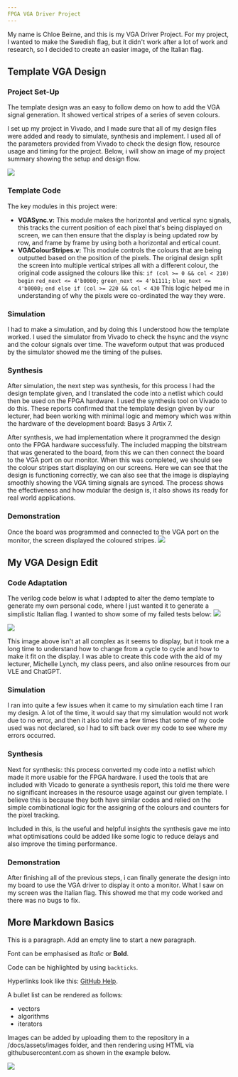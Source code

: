 ```yaml
---
FPGA VGA Driver Project
---
```


My name is Chloe Beirne, and this is my VGA Driver Project. For my project, I wanted to make the Swedish flag, but it didn't work after a lot of work and research, so I decided to create an easier image, of the Italian flag.

## **Template VGA Design**
### **Project Set-Up**
The template design was an easy to follow demo on how to add the VGA signal generation. It showed vertical stripes of a series of seven colours.

I set up my project in Vivado, and I made sure that all of my design files were added and ready to simulate, synthesis and implement. I used all of the parameters provided from Vivado to check the design flow, resource usage and timing for the project. Below, i will show an image of my project summary showing the setup and design flow.

<img src= "https://github.com/chloebeirne/Soc-Final-Project/blob/main/docs/assets/images/photo7.png">

### **Template Code**
The key modules in this project were:
- **VGASync.v:** This module makes the horizontal and vertical sync signals, this tracks      the current position of each pixel that's being displayed on screen, we can then ensure     that the display is being updated row by row, and frame by frame by using both a            horizontal and ertical count.
- **VGAColourStripes.v:** This module controls the colours that are being outputted based on the position of the pixels. The original design split the screen into multiple vertical stripes all with a different colour, the original code assigned the colours like this: `if (col >= 0 && col < 210) begin` `red_next <= 4'b0000;` `green_next <= 4'b1111;` `blue_next <= 4'b0000;` `end else if (col >= 220 && col < 430` This logic helped me in understanding of why the pixels were co-ordinated the way they were.

### **Simulation**
I had to make a simulation, and by doing this I understood how the template worked. I used the simulator from Vivado to check the hsync and the vsync and the colour signals over time. The waveform output that was produced by the simulator showed me the timing of the pulses.

### **Synthesis**
After simulation, the next step was synthesis, for this process I had the design template given, and I translated the code into a netlist which could then be used on the FPGA hardware. I used the synthesis tool on Vivado to do this. These reports confirmed that the template design given by our lecturer, had been working with minimal logic and memory which was within the hardware of the development board: Basys 3 Artix 7.

After synthesis, we had implementation where it programmed the design onto the FPGA hardware successfully. The included mapping the bitstream that was generated to the board, from this we can then connect the board to the VGA port on our monitor. When this was completed, we should see the colour stripes start displaying on our screens. Here we can see that the design is functioning correctly, we can also see that the image is displaying smoothly showing the VGA timing signals are synced. The process shows the effectiveness and how modular the design is, it also shows its ready for real world applications.

### **Demonstration**
Once the board was programmed and connected to the VGA port on the monitor, the screen displayed the coloured stripes.
<img src= https://github.com/chloebeirne/Soc-Final-Project/blob/main/docs/assets/images/TempDisplay.png>

## **My VGA Design Edit**
### **Code Adaptation**
The verilog code below is what I adapted to alter the demo template to generate my own personal code, where I just wanted it to generate a simplistic Italian flag. I wanted to show some of my failed tests below:
<img src=https://github.com/chloebeirne/Soc-Final-Project/blob/main/docs/assets/images/green.jpeg>

<img src=https://github.com/chloebeirne/Soc-Final-Project/blob/main/docs/assets/images/code1.jpeg>

This image above isn't at all complex as it seems to display, but it took me a long time to understand how to change from a cycle to cycle and how to make it fit on the display. I was able to create this code with the aid of my lecturer, Michelle Lynch, my class peers, and also online resources from our VLE and ChatGPT.

### **Simulation**
I ran into quite a few issues when it came to my simulation each time I ran my design. A lot of the time, it would say that my simulation would not work due to no error, and then it also told me a few times that some of my code used was not declared, so I had to sift back over my code to see where my errors occurred.

### **Synthesis**
Next for synthesis: this process converted my code into a netlist which made it more usable for the FPGA hardware. I used the tools that are included with Vicado to generate a synthesis report, this told me there were no significant increases in the resource usage against our given template. I believe this is because they both have similar codes and relied on the simple combinational logic for the assigning of the colours and counters for the pixel tracking. 

Included in this, is the useful and helpful insights the synthesis gave me into what optimisations could be added like some logic to reduce delays and also improve the timing performance. 

### **Demonstration**
After finishing all of the previous steps, i can finally generate the design into my board to use the VGA driver to display it onto a monitor. What I saw on my screen was the Italian flag. This showed me that my code worked and there was no bugs to fix.


## **More Markdown Basics**
This is a paragraph. Add an empty line to start a new paragraph.

Font can be emphasised as *Italic* or **Bold**.

Code can be highlighted by using `backticks`.

Hyperlinks look like this: [GitHub Help](https://help.github.com/).

A bullet list can be rendered as follows:
- vectors
- algorithms
- iterators

Images can be added by uploading them to the repository in a /docs/assets/images folder, and then rendering using HTML via githubusercontent.com as shown in the example below.

<img src="https://raw.githubusercontent.com/melgineer/fpga-vga-verilog/main/docs/assets/images/VGAPrjSrcs.png">
